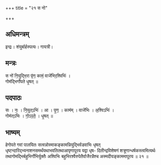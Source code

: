 +++
title = "२१ स नो"

+++
## अधिमन्त्रम्
इन्द्रः। शंयुर्बार्हस्पत्यः। गायत्री।

## मन्त्रः
स नो॑ नि॒युद्भि॒रा पृ॑ण॒ कामं॒ वाजे॑भिर॒श्विभिः॑ ।  
गोम॑द्भिर्गोपते धृ॒षत् ॥

## पदपाठः
सः । नः॒ । नि॒युत्ऽभिः॑ । आ । पृ॒ण॒ । काम॑म् । वाजे॑भिः । अ॒श्विऽभिः॑ ।  
गोम॑त्ऽभिः । गो॒ऽप॒ते॒ । धृ॒षत् ॥

## भाष्यम्
हेगोपते गवां पालयितः सत्वन्नोस्माकङ्कामन्नियुद्भिर्वडवाभिः धृषत् धृष्टन्दारिद्भ्यनाशनसमर्थंयथाभवतितथाआपृणापूरय यद्वा धृष- दितीन्द्रविशेषणं शत्रूणान्धर्षकस्त्वमित्यर्थः तथागोमद्भिर्बहुभिर्गोभिर्युक्तैः अश्विभिः बहुभिरश्वैरुपेतैर्वाजैरन्नैश्च अस्मदीयङ्काममापूरय ॥ २१ ॥
